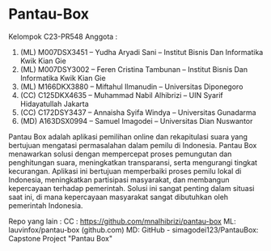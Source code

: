 # Pantau-Box
Kelompok C23-PR548
Anggota :
1. (ML) M007DSX3451 – Yudha Aryadi Sani – Institut Bisnis Dan Informatika Kwik Kian Gie 
2. (ML) M007DSY3002 – Feren Cristina Tambunan – Institut Bisnis Dan Informatika Kwik Kian Gie  
3. (ML) M166DKX3880 – Miftahul Ilmanudin – Universitas Diponegoro 
4. (CC) C125DKX4635 – Muhammad Nabil Alhibrizi – UIN Syarif Hidayatullah Jakarta 
5. (CC) C172DSY3437 – Annaisha Syifa Windya – Universitas Gunadarma
6. (MD) A163DSX0994 – Samuel Imagodei – Universitas Dian Nuswantor


Pantau Box adalah aplikasi pemilihan online dan rekapitulasi suara yang bertujuan mengatasi permasalahan dalam pemilu di Indonesia. Pantau Box menawarkan solusi dengan mempercepat proses pemungutan dan penghitungan suara, meningkatkan transparansi, serta mengurangi tingkat kecurangan. Aplikasi ini bertujuan memperbaiki proses pemilu lokal di Indonesia, meningkatkan partisipasi masyarakat, dan membangun kepercayaan terhadap pemerintah. Solusi ini sangat penting dalam situasi saat ini, di mana kepercayaan masyarakat sangat dibutuhkan oleh pemerintah Indonesia.


Repo yang lain : 
CC : https://github.com/mnalhibrizi/pantau-box
ML: lauvinfox/pantau-box (github.com)
MD: GitHub - simagodei123/PantauBox: Capstone Project "Pantau Box"


